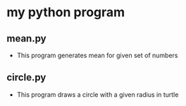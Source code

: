 # my python program
## mean.py
* This program generates mean for given set of numbers
## circle.py
* This program draws a circle with a given radius in turtle

